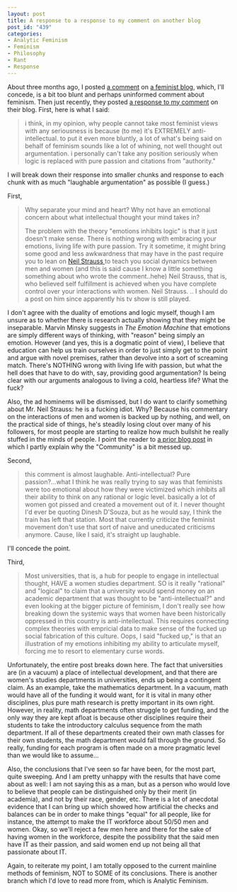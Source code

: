 ```yaml
--- 
layout: post
title: A response to a response to my comment on another blog
post_id: "439"
categories:
- Analytic Feminism
- Feminism
- Philosophy
- Rant
- Response
---
```

About three months ago, I posted <a href="http://robotdoves.blogspot.com/2008/08/welcome-back-my-good-friend.html">a comment</a> on <a href="http://robotdoves.blogspot.com">a feminist blog</a>, which, I'll concede, is a bit too blunt and perhaps uninformed comment about feminism.  Then just recently, they posted <a href="http://robotdoves.blogspot.com/2008/12/anit-intellectual-feminist-movement.html">a response to my comment</a> on their blog.  First, here is what I said:
<blockquote>i think, in my opinion, why people cannot take most feminist views with any seriousness is because (to me) it's EXTREMELY anti-intellectual. to put it even more bluntly, a lot of what's being said on behalf of feminism sounds like a lot of whining, not well thought out argumentation.  i personally can't take any position seriously when logic is replaced with pure passion and citations from "authority."</blockquote>
I will break down their response into smaller chunks and response to each chunk with as much "laughable argumentation" as possible (I guess.)

First,
<blockquote>Why separate your mind and heart? Why not have an emotional concern about what intellectual thought your mind takes in?

The problem with the theory "emotions inhibits logic" is that it just doesn't make sense. There is nothing wrong with embracing your emotions, living life with pure passion. Try it sometime, it might bring some good and less awkwardness that may have in the past require you to lean on <a href="http://www.neilstrauss.com/">Neil Strauss </a>to teach you social dynamics between men and women (and this is said cause I know a little something something about who wrote the comment..hehe) Neil Strauss, that is, who believed self fulfillment is achieved when you have complete control over your interactions with
women. Neil Strauss. .. I should do a post on him since apparently his tv show is still played.</blockquote>
I don't agree with the duality of emotions and logic myself, though I am unsure as to whether there is research actually showing that they might be inseparable.  Marvin Minsky suggests in <em>The Emotion Machine </em>that emotions are simply different ways of thinking, with "reason" being simply an emotion.  However (and yes, this is a dogmatic point of view), I believe that education can help us train ourselves in order to just simply get to the point and argue with novel premises, rather than devolve into a sort of screaming match.  There's NOTHING wrong with living life with passion, but what the hell does that have to do with, say, providing good argumentation?  Is being clear with our arguments analogous to living a cold, heartless life?  What the fuck?

Also, the ad hominems will be dismissed, but I do want to clarify something about Mr. Neil Strauss: he is a fucking idiot.  Why?  Because his commentary on the interactions of men and women is backed up by nothing, and well, on the practical side of things, he's steadily losing clout over many of his followers, for most people are starting to realize how much bullshit he really stuffed in the minds of people.  I point the reader to <a href="http://blog.redbluemagenta.com/2007/08/25/an-open-response-to-“the-community-is-a-mean-not-an-end”/">a prior blog post</a> in which I partly explain why the "Community" is a bit messed up.

Second,
<blockquote>this comment is almost laughable. Anti-intellectual? Pure passion?...what I think he was really trying to say was that feminists were too emotional about how they were victimized which inhibits all their ability to think on any rational or logic level. basically a lot of women got pissed and created a movement out of it. I never thought I'd ever be quoting Dinesh D'Souza, but as he would say, I think the train has left that station. Most that currently criticize the feminist movement don't use that sort of naive and uneducated criticisms anymore. Cause, like I said, it's straight up laughable.</blockquote>
I'll concede the point.

Third,
<blockquote>Most universities, that is, a hub for people to engage in intellectual thought, HAVE a women studies department. SO is it really "rational" and "logical" to claim that a university would spend money on an academic department that was thought to be "anti-intellectual?" and even looking at the bigger picture of feminism, I don't really see how breaking down the systemic ways that women have been historically oppressed in this country is anti-intellectual. This requires connecting complex theories with empricial data to make sense of the fucked up social fabrication of this culture. Oops, I said "fucked up," is that an illustration of my emotions inhibiting my ability to articulate myself, forcing me to resort to elementary curse words.</blockquote>
Unfortunately, the entire post breaks down here.  The fact that universities are (in a vacuum) a place of intellectual development, and that there are women's studies departments in universities, ends up being a contingent claim.  As an example, take the mathematics department.  In a vacuum, math would have all of the funding it would want, for it is vital in many other disciplines, plus pure math research is pretty important in its own right.  However, in reality, math departments often struggle to get funding, and the only way they are kept afloat is because other disciplines require their students to take the introductory calculus sequence from the math department.  If all of these departments created their own math classes for their own students, the math department would fall through the ground.  So really, funding for each program is often made on a more pragmatic level than we would like to assume...

Also, the conclusions that I've seen so far have been, for the most part, quite sweeping.  And I am pretty unhappy with the results that have come about as well: I am not saying this as a man, but as a person who would love to believe that people can be distinguished only by their merit (in academia), and not by their race, gender, etc.  There is a lot of anecdotal evidence that I can bring up which showed how artificial the checks and balances can be in order to make things "equal" for all people, like for instance, the attempt to make the IT workforce about 50/50 men and women.  Okay, so we'll reject a few men here and there for the sake of having women in the workforce, despite the possibility that the said men have IT as their passion, and said women end up not being all that passionate about IT.

Again, to reiterate my point, I am totally opposed to the current mainline methods of feminism, NOT to SOME of its conclusions.  There is another branch which I'd love to read more from, which is Analytic Feminism.
